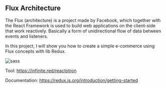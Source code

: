 ## Flux Architecture

The Flux (architecture) is a project made by Facebook, which together with the React Framework is used to build web applications on the client-side that work reactively. Basically a form of unidirectional flow of data between events and listeners.

In this project, I will show you how to create a simple e-commerce using Flux concepts with lib Redux.

![sass](https://github.com/teles1g/rocketshoes/blob/master/rocketshoes.png)

Tool: https://infinite.red/reactotron

Documentation: https://redux.js.org/introduction/getting-started
